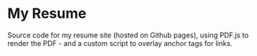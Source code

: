 # My Resume

Source code for my resume site (hosted on Github pages), using PDF.js to render the PDF - and a custom script to overlay anchor tags for links.
